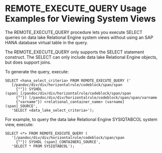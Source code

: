 <!-- loioada51c0074354a5f99b60c14cffb653c -->

# REMOTE\_EXECUTE\_QUERY Usage Examples for Viewing System Views

The REMOTE\_EXECUTE\_QUERY procedure lets you execute SELECT queries on data lake Relational Engine system views without using an SAP HANA database virtual table in the query.



The REMOTE\_EXECUTE\_QUERY only supports the SELECT statement construct. The SELECT can only include data lake Relational Engine objects, but does support joins.

To generate the query, execute:

```
SELECT <hana_select_criteria> FROM REMOTE_EXECUTE_QUERY ('
   [/pandoc/div/div/horizontalrule/codeblock/span/span
     {""}) SYSHDL (span]_[/pandoc/div/div/horizontalrule/codeblock/span/span
     {""}) [/pandoc/div/div/horizontalrule/codeblock/span/span/varname
     {"varname"}) <relational_container_name> (varname] (span]_SOURCE', 
   'SELECT <data_lake_select_criteria>');
```



For example, to query the data lake Relational Engine SYSIQTABCOL system view, execute:

```
SELECT <*> FROM REMOTE_EXECUTE_QUERY (
   '[/pandoc/div/div/horizontalrule/codeblock/span/span
     {""}) SYSHDL (span]_CONTAINER1_SOURCE', 
   'SELECT * FROM SYSIQTABCOL');
```

